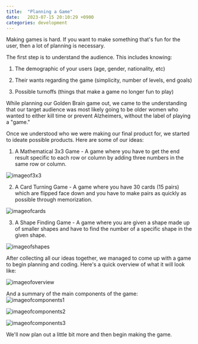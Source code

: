 ```yaml
---
title:  "Planning a Game"
date:   2023-07-15 20:10:29 +0900
categories: development
---
```


Making games is hard. If you want to make something that's fun for the user, then a lot of planning is necessary.

The first step is to understand the audience. This includes knowing:

1. The demographic of your users (age, gender, nationality, etc)

2. Their wants regarding the game (simplicity, number of levels, end goals)

3. Possible turnoffs (things that make a game no longer fun to play)

While planning our Golden Brain game out, we came to the understanding that our target audience was most likely going to be older women who wanted to either kill time or prevent Alzheimers, without the label of playing a "game."

Once we understood who we were making our final product for, we started to ideate possible products. Here are some of our ideas:

1) A Mathematical 3x3 Game - A game where you have to get the end result specific to each row or column by adding three numbers in the same row or column.

![imageof3x3](https://res.cloudinary.com/dw2lty0io/image/upload/v1689643192/3x3_o1insf.png)

2) A Card Turning Game - A game where you have 30 cards (15 pairs) which are flipped face down and you have to make pairs as quickly as possible through memorization.

![imageofcards](https://res.cloudinary.com/dw2lty0io/image/upload/v1689643192/cards_ajm2xq.png)

3) A Shape Finding Game - A game where you are given a shape made up of smaller shapes and have to find the number of a specific shape in the given shape.

![imageofshapes](https://res.cloudinary.com/dw2lty0io/image/upload/v1689643192/shapes_qrk4a5.png)

After collecting all our ideas together, we managed to come up with a game to begin planning and coding. Here's a quick overview of what it will look like:

![imageofoverview](https://res.cloudinary.com/dw2lty0io/image/upload/v1689643782/Screenshot_4_ywimz3.png)

And a summary of the main components of the game:
![imageofcomponents1](https://res.cloudinary.com/dw2lty0io/image/upload/v1689643780/1_idf86t.png)

![imageofcomponents2](https://res.cloudinary.com/dw2lty0io/image/upload/v1689643780/2_jmqrxb.png)

![imageofcomponents3](https://res.cloudinary.com/dw2lty0io/image/upload/v1689643780/3_n5v6w2.png)

We'll now plan out a little bit more and then begin making the game.
